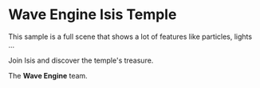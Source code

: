 # Wave Engine Isis Temple

This sample is a full scene that shows a lot of features like particles, lights ... 

Join Isis and discover the temple's treasure.
  

The **Wave Engine** team. 